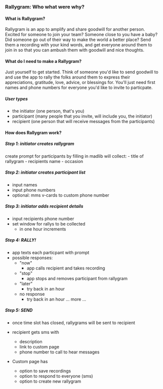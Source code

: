 ### Rallygram: Who what were why?

#### What is Rallygram?
Rallygram is an app to amplify and share goodwill for another person. Excited for someone to join your team? Someone close to you have a baby? Did someone go out of their way to make the world a better place? Send them a recording with your kind words, and get everyone around them to join in so that you can ambush them with goodwill and nice thoughts. 

#### What do I need to make a Rallygram?
Just yourself to get started. Think of someone you'd like to send goodwill to and use the app to rally the folks around them to express their appreciations, gratitude, love, advice, or blessings for. You'll just need first names and phone numbers for everyone you'd like to invite to particpate.

##### User types
- the initiator (one person, that's you)
- participant (many people that you invite, will include you, the initiator)
- recipient (one person that will receive messages from the participants)

#### How does Rallygram work?

##### Step 1: initiator creates rallygram
create prompt for participants by filling in madlib
will collect:
	- title of rallygram
	- recipients name
	- occasion

##### Step 2: initiator creates participant list
- input names
- input phone numbers
- optional: mms v-cards to custom phone number

##### Step 3: initiator adds recipient details
- input recipients phone number
- set window for rallys to be collected
	- in one hour increments

##### Step 4: RALLY!
- app texts each particpant with prompt
- possible responses: 
	- "now"
		- app calls recipient and takes recording
	- "stop"
		- app stops and removes participant from rallygram
	- "later"
		- try back in an hour
	- no response
		- try back in an hour
	... more ...

##### Step 5: SEND
- once time slot has closed, rallygrams will be sent to recipient 
- recipient gets sms with 
	- description 
	- link to custom page
	- phone number to call to hear messages

- Custom page has 
	- option to save recordings
	- option to respond to everyone (sms)
	- option to create new rallygram
